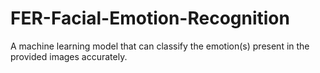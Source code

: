 # FER-Facial-Emotion-Recognition
A machine learning model that can classify the emotion(s) present in the provided images accurately.

